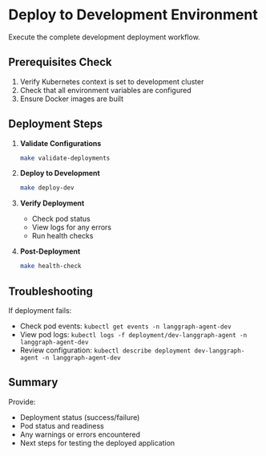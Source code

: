 # Deploy to Development Environment

Execute the complete development deployment workflow.

## Prerequisites Check

1. Verify Kubernetes context is set to development cluster
2. Check that all environment variables are configured
3. Ensure Docker images are built

## Deployment Steps

1. **Validate Configurations**
   ```bash
   make validate-deployments
   ```

2. **Deploy to Development**
   ```bash
   make deploy-dev
   ```

3. **Verify Deployment**
   - Check pod status
   - View logs for any errors
   - Run health checks

4. **Post-Deployment**
   ```bash
   make health-check
   ```

## Troubleshooting

If deployment fails:
- Check pod events: `kubectl get events -n langgraph-agent-dev`
- View pod logs: `kubectl logs -f deployment/dev-langgraph-agent -n langgraph-agent-dev`
- Review configuration: `kubectl describe deployment dev-langgraph-agent -n langgraph-agent-dev`

## Summary

Provide:
- Deployment status (success/failure)
- Pod status and readiness
- Any warnings or errors encountered
- Next steps for testing the deployed application
